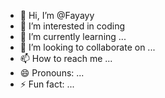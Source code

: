 - 👋 Hi, I’m @Fayayy
- 👀 I’m interested in coding
- 🌱 I’m currently learning ...
- 💞️ I’m looking to collaborate on ...
- 📫 How to reach me ...
- 😄 Pronouns: ...
- ⚡ Fun fact: ...

<!---
Fayayy/Fayayy is a ✨ special ✨ repository because its `README.md` (this file) appears on your GitHub profile.
You can click the Preview link to take a look at your changes.
--->

